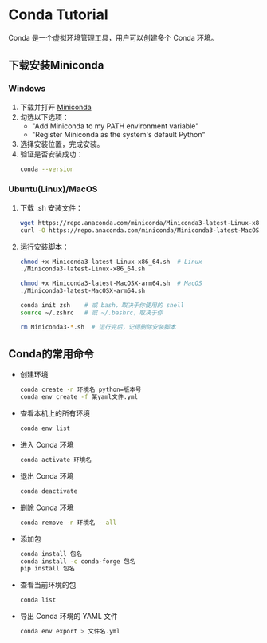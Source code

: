 
# Conda Tutorial
Conda 是一个虚拟环境管理工具，用户可以创建多个 Conda 环境。
## 下载安装Miniconda

### Windows

1. 下载并打开 [Miniconda](https://repo.anaconda.com/miniconda/Miniconda3-latest-Windows-x86_64.exe)
2. 勾选以下选项：
    - "Add Miniconda to my PATH environment variable"
    - "Register Miniconda as the system's default Python"
3. 选择安装位置，完成安装。
4. 验证是否安装成功：
    ```bash
    conda --version
    ```

### Ubuntu(Linux)/MacOS

1. 下载 .sh 安装文件：
    ```bash
    wget https://repo.anaconda.com/miniconda/Miniconda3-latest-Linux-x86_64.sh  # Linux
    curl -O https://repo.anaconda.com/miniconda/Miniconda3-latest-MacOSX-arm64.sh  # MacOS
    ```
2. 运行安装脚本：
    ```bash
    chmod +x Miniconda3-latest-Linux-x86_64.sh  # Linux
    ./Miniconda3-latest-Linux-x86_64.sh

    chmod +x Miniconda3-latest-MacOSX-arm64.sh  # MacOS
    ./Miniconda3-latest-MacOSX-arm64.sh

    conda init zsh    # 或 bash，取决于你使用的 shell
    source ~/.zshrc   # 或 ~/.bashrc，取决于你

    rm Miniconda3-*.sh  # 运行完后，记得删除安装脚本
    ```

## Conda的常用命令

- 创建环境
    ```bash
    conda create -n 环境名 python=版本号
    conda env create -f 某yaml文件.yml
    ```
- 查看本机上的所有环境
    ```bash
    conda env list
    ```
- 进入 Conda 环境
    ```bash
    conda activate 环境名
    ```
- 退出 Conda 环境
    ```bash
    conda deactivate
    ```
- 删除 Conda 环境
    ```bash
    conda remove -n 环境名 --all
    ```
- 添加包
    ```bash
    conda install 包名
    conda install -c conda-forge 包名
    pip install 包名
    ```
- 查看当前环境的包
    ```bash
    conda list
    ```
- 导出 Conda 环境的 YAML 文件
    ```bash
    conda env export > 文件名.yml
    ```
